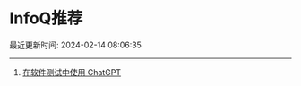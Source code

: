# InfoQ推荐

最近更新时间: 2024-02-14 08:06:35

--- 
1. [在软件测试中使用 ChatGPT](https://www.infoq.cn/article/XBNcLIEZVE9U7JtCephH) 
